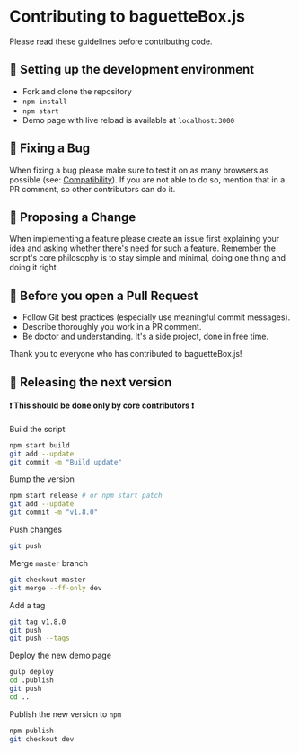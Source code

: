 # Contributing to baguetteBox.js

Please read these guidelines before contributing code.

## :nut_and_bolt: Setting up the development environment
- Fork and clone the repository
- `npm install`
- `npm start`
- Demo page with live reload is available at `localhost:3000`

## :bug: Fixing a Bug
When fixing a bug please make sure to test it on as many browsers as possible (see: [Compatibility](./README.md#compatibility)). If you are not able to do so, mention that in a PR comment, so other contributors can do it.

## :tada: Proposing a Change
When implementing a feature please create an issue first explaining your idea and asking whether there's need for such a feature.
Remember the script's core philosophy is to stay simple and minimal, doing one thing and doing it right.

## :pencil: Before you open a Pull Request
- Follow Git best practices (especially use meaningful commit messages).
- Describe thoroughly you work in a PR comment.
- Be doctor and understanding. It's a side project, done in free time.

Thank you to everyone who has contributed to baguetteBox.js!

## :rocket: Releasing the next version

#### :heavy_exclamation_mark: This should be done only by core contributors :heavy_exclamation_mark:

Build the script
```sh
npm start build
git add --update
git commit -m "Build update"
```

Bump the version
```sh
npm start release # or npm start patch
git add --update
git commit -m "v1.8.0"
```

Push changes
```sh
git push
```

Merge `master` branch
```sh
git checkout master
git merge --ff-only dev
```

Add a tag
```sh
git tag v1.8.0
git push
git push --tags
```

Deploy the new demo page
```sh
gulp deploy
cd .publish
git push
cd ..
```

Publish the new version to `npm`
```sh
npm publish
git checkout dev
```
